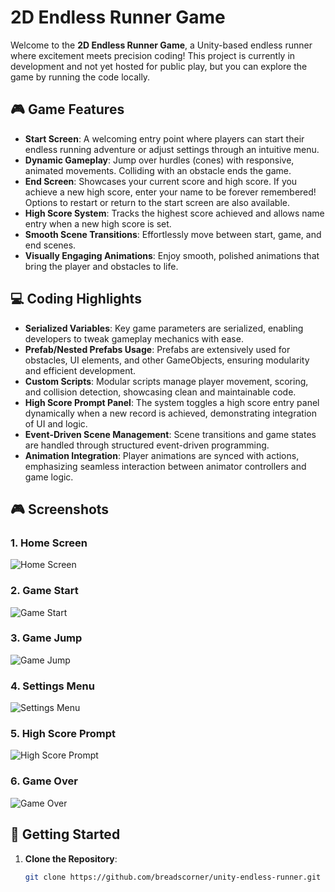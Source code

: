 # 2D Endless Runner Game

Welcome to the **2D Endless Runner Game**, a Unity-based endless runner where excitement meets precision coding! This project is currently in development and not yet hosted for public play, but you can explore the game by running the code locally.

## 🎮 Game Features

- **Start Screen**: A welcoming entry point where players can start their endless running adventure or adjust settings through an intuitive menu.
- **Dynamic Gameplay**: Jump over hurdles (cones) with responsive, animated movements. Colliding with an obstacle ends the game.
- **End Screen**: Showcases your current score and high score. If you achieve a new high score, enter your name to be forever remembered! Options to restart or return to the start screen are also available.
- **High Score System**: Tracks the highest score achieved and allows name entry when a new high score is set.
- **Smooth Scene Transitions**: Effortlessly move between start, game, and end scenes.
- **Visually Engaging Animations**: Enjoy smooth, polished animations that bring the player and obstacles to life.

## 💻 Coding Highlights

- **Serialized Variables**: Key game parameters are serialized, enabling developers to tweak gameplay mechanics with ease.
- **Prefab/Nested Prefabs Usage**: Prefabs are extensively used for obstacles, UI elements, and other GameObjects, ensuring modularity and efficient development.
- **Custom Scripts**: Modular scripts manage player movement, scoring, and collision detection, showcasing clean and maintainable code.
- **High Score Prompt Panel**: The system toggles a high score entry panel dynamically when a new record is achieved, demonstrating integration of UI and logic.
- **Event-Driven Scene Management**: Scene transitions and game states are handled through structured event-driven programming.
- **Animation Integration**: Player animations are synced with actions, emphasizing seamless interaction between animator controllers and game logic.

## 🎮 Screenshots

### 1. Home Screen
![Home Screen](Gameplay/1-homescreen.png)

### 2. Game Start
![Game Start](Gameplay/2-gamestart.png)

### 3. Game Jump
![Game Jump](Gameplay/3-gamejump.png)

### 4. Settings Menu
![Settings Menu](Gameplay/4-settingsmenu.png)

### 5. High Score Prompt
![High Score Prompt](Gameplay/5-highscoreprompt.png)

### 6. Game Over
![Game Over](Gameplay/6-gameover.png)

## 🚀 Getting Started

1. **Clone the Repository**:

   ```bash
   git clone https://github.com/breadscorner/unity-endless-runner.git
